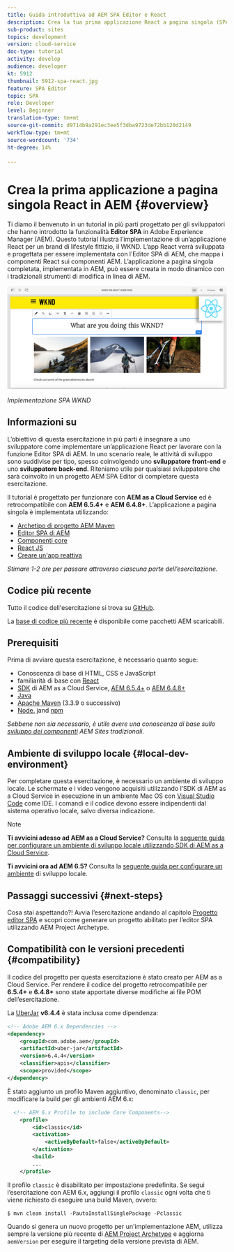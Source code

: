 ```yaml
---
title: Guida introduttiva ad AEM SPA Editor e React
description: Crea la tua prima applicazione React a pagina singola (SPA) modificabile in Adobe Experience Manager AEM con l’applicazione a pagina singola WKND. Scopri come creare un’applicazione a pagina singola utilizzando il framework JS di React con l’Editor SPA di AEM. Questa esercitazione in più parti illustra l’implementazione di un’applicazione React per un brand di lifestyle fittizio, il WKND. L’esercitazione illustra la creazione end-to-end dell’applicazione a pagina singola e l’integrazione con AEM.
sub-product: sites
topics: development
version: cloud-service
doc-type: tutorial
activity: develop
audience: developer
kt: 5912
thumbnail: 5912-spa-react.jpg
feature: SPA Editor
topic: SPA
role: Developer
level: Beginner
translation-type: tm+mt
source-git-commit: d9714b9a291ec3ee5f3dba9723de72bb120d2149
workflow-type: tm+mt
source-wordcount: '734'
ht-degree: 14%

---
```



# Crea la prima applicazione a pagina singola React in AEM {#overview}

Ti diamo il benvenuto in un tutorial in più parti progettato per gli sviluppatori che hanno introdotto la funzionalità **Editor SPA** in Adobe Experience Manager (AEM). Questo tutorial illustra l’implementazione di un’applicazione React per un brand di lifestyle fittizio, il WKND. L’app React verrà sviluppata e progettata per essere implementata con l’Editor SPA di AEM, che mappa i componenti React sui componenti AEM. L’applicazione a pagina singola completata, implementata in AEM, può essere creata in modo dinamico con i tradizionali strumenti di modifica in linea di AEM.

![SPA finale implementata](assets/wknd-spa-implementation.png)

*Implementazione SPA WKND*

## Informazioni su

L’obiettivo di questa esercitazione in più parti è insegnare a uno sviluppatore come implementare un’applicazione React per lavorare con la funzione Editor SPA di AEM. In uno scenario reale, le attività di sviluppo sono suddivise per tipo, spesso coinvolgendo uno **sviluppatore front-end** e uno **sviluppatore back-end**. Riteniamo utile per qualsiasi sviluppatore che sarà coinvolto in un progetto AEM SPA Editor di completare questa esercitazione.

Il tutorial è progettato per funzionare con **AEM as a Cloud Service** ed è retrocompatibile con **AEM 6.5.4+** e **AEM 6.4.8+**. L’applicazione a pagina singola è implementata utilizzando:

* [Archetipo di progetto AEM Maven](https://docs.adobe.com/content/help/it/experience-manager-core-components/using/developing/archetype/overview.html)
* [Editor SPA di AEM](https://docs.adobe.com/content/help/en/experience-manager-65/developing/headless/spas/spa-walkthrough.html#content-editing-experience-with-spa)
* [Componenti core](https://docs.adobe.com/content/help/it/experience-manager-core-components/using/introduction.html)
* [React JS](https://reactjs.org/)
* [Creare un&#39;app reattiva](https://create-react-app.dev/)

*Stimare 1-2 ore per passare attraverso ciascuna parte dell’esercitazione.*

## Codice più recente

Tutto il codice dell&#39;esercitazione si trova su [GitHub](https://github.com/adobe/aem-guides-wknd-spa).

La [base di codice più recente](https://github.com/adobe/aem-guides-wknd-spa/releases) è disponibile come pacchetti AEM scaricabili.

## Prerequisiti

Prima di avviare questa esercitazione, è necessario quanto segue:

* Conoscenza di base di HTML, CSS e JavaScript
* familiarità di base con [React](https://reactjs.org/tutorial/tutorial.html)
* [SDK](https://docs.adobe.com/content/help/en/experience-manager-learn/cloud-service/local-development-environment-set-up/aem-runtime.html#download-the-aem-as-a-cloud-service-sdk) di AEM as a Cloud Service,  [AEM 6.5.4+](https://helpx.adobe.com/experience-manager/aem-releases-updates.html#65) o  [AEM 6.4.8+](https://helpx.adobe.com/experience-manager/aem-releases-updates.html#64)
* [Java](https://downloads.experiencecloud.adobe.com/content/software-distribution/en/general.html)
* [Apache Maven](https://maven.apache.org/) (3.3.9 o successivo)
* [Node.](https://nodejs.org/it/) jand  [npm](https://www.npmjs.com/)

*Sebbene non sia necessario, è utile avere una conoscenza di base sullo  [sviluppo dei componenti](https://docs.adobe.com/content/help/en/experience-manager-learn/getting-started-wknd-tutorial-develop/overview.html) AEM Sites tradizionali.*

## Ambiente di sviluppo locale {#local-dev-environment}

Per completare questa esercitazione, è necessario un ambiente di sviluppo locale. Le schermate e i video vengono acquisiti utilizzando l’SDK di AEM as a Cloud Service in esecuzione in un ambiente Mac OS con [Visual Studio Code](https://code.visualstudio.com/) come IDE. I comandi e il codice devono essere indipendenti dal sistema operativo locale, salvo diversa indicazione.

>[!NOTE]
>
> **Ti avvicini adesso ad AEM as a Cloud Service?** Consulta la [seguente guida per configurare un ambiente di sviluppo locale utilizzando SDK di AEM as a Cloud Service](https://docs.adobe.com/content/help/en/experience-manager-learn/cloud-service/local-development-environment-set-up/overview.html).
>
> **Ti avvicini ora ad AEM 6.5?** Consulta la  [seguente guida per configurare un ambiente](https://docs.adobe.com/content/help/en/experience-manager-learn/foundation/development/set-up-a-local-aem-development-environment.html) di sviluppo locale.

## Passaggi successivi {#next-steps}

Cosa stai aspettando?! Avvia l’esercitazione andando al capitolo [Progetto editor SPA](create-project.md) e scopri come generare un progetto abilitato per l’editor SPA utilizzando AEM Project Archetype.

## Compatibilità con le versioni precedenti {#compatibility}

Il codice del progetto per questa esercitazione è stato creato per AEM as a Cloud Service. Per rendere il codice del progetto retrocompatibile per **6.5.4+** e **6.4.8+** sono state apportate diverse modifiche ai file POM dell’esercitazione.

La [UberJar](https://docs.adobe.com/content/help/en/experience-manager-65/developing/devtools/ht-projects-maven.html#what-is-the-uberjar) **v6.4.4** è stata inclusa come dipendenza:

```xml
<!-- Adobe AEM 6.x Dependencies -->
<dependency>
    <groupId>com.adobe.aem</groupId>
    <artifactId>uber-jar</artifactId>
    <version>6.4.4</version>
    <classifier>apis</classifier>
    <scope>provided</scope>
</dependency>
```

È stato aggiunto un profilo Maven aggiuntivo, denominato `classic`, per modificare la build per gli ambienti AEM 6.x:

```xml
  <!-- AEM 6.x Profile to include Core Components-->
    <profile>
        <id>classic</id>
        <activation>
            <activeByDefault>false</activeByDefault>
        </activation>
        <build>
        ...
    </profile>
```

Il profilo `classic` è disabilitato per impostazione predefinita. Se segui l’esercitazione con AEM 6.x, aggiungi il profilo `classic` ogni volta che ti viene richiesto di eseguire una build Maven, ovvero:

```shell
$ mvn clean install -PautoInstallSinglePackage -Pclassic
```

Quando si genera un nuovo progetto per un&#39;implementazione AEM, utilizza sempre la versione più recente di [AEM Project Archetype](https://github.com/adobe/aem-project-archetype) e aggiorna `aemVersion` per eseguire il targeting della versione prevista di AEM.
